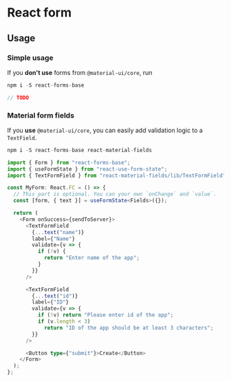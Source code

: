 # React form

## Usage

### Simple usage

If you **don't use** forms from `@material-ui/core`, run

```js
npm i -S react-forms-base
```

```ts
// TODO
```

### Material form fields

If you **use** `@material-ui/core`, you can easily add validation logic to a `TextField`.

```js
npm i -S react-forms-base react-material-fields
```

```ts
import { Form } from "react-forms-base";
import { useFormState } from "react-use-form-state";
import { TextFormField } from "react-material-fields/lib/TextFormField";

const MyForm: React.FC = () => {
  // This part is optional. You can your own `onChange` and `value`.
  const [form, { text }] = useFormState<Fields>({});

  return (
    <Form onSuccess={sendToServer}>
      <TextFormField
        {...text("name")}
        label={"Name"}
        validate={v => {
          if (!v) {
            return "Enter name of the app";
          }
        }}
      />

      <TextFormField
        {...text("id")}
        label={"ID"}
        validate={v => {
          if (!v) return "Please enter id of the app";
          if (v.length < 3)
            return "ID of the app should be at least 3 characters";
        }}
      />

      <Button type={"submit"}>Create</Button>
    </Form>
  );
};
```
